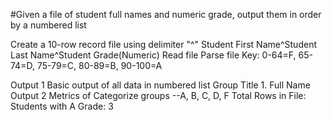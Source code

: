 #Given a file of student full names and numeric grade, 
output them in order by a numbered list


Create a 10-row record file using delimiter "^"
Student First Name^Student Last Name^Student Grade(Numeric)
Read file
Parse file
Key: 0-64=F, 65-74=D, 75-79=C, 80-89=B, 90-100=A  
  
Output 1
             Basic output of all data in numbered list
             Group Title
             1. Full Name
Output 2
             Metrics of Categorize groups --A, B, C, D, F
             Total Rows in File:
             Students with A Grade: 3 


